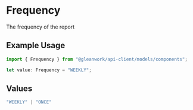 # Frequency

The frequency of the report

## Example Usage

```typescript
import { Frequency } from "@gleanwork/api-client/models/components";

let value: Frequency = "WEEKLY";
```

## Values

```typescript
"WEEKLY" | "ONCE"
```